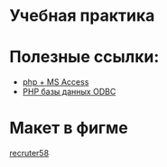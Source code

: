 # Учебная практика

# Полезные ссылки:
- [php + MS Access](https://php.ru/forum/threads/php-ms-access.79730/)
- [PHP базы данных ODBC](http://www.w3big.com/ru/php/php-db-odbc.html#gsc.tab=0)

# Макет в фигме
[recruter58](https://www.figma.com/file/YQaZsoxNWXJi5LPKNQto5q/recruter58?type=design&node-id=1%3A2&t=t8TW43RzXzDj0xT4-1)
